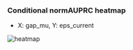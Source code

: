 ### Conditional normAUPRC heatmap

- X: gap_mu, Y: eps_current

![heatmap](/home/elicer/project_0814_2/results/20250819-020547/holdout/conditional_heatmap_gap_mu_vs_eps_current.png)
